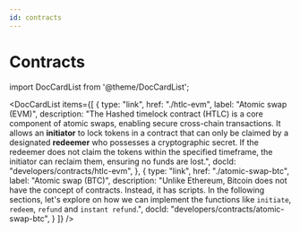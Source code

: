```yaml
---
id: contracts
---
```


# Contracts

import DocCardList from '@theme/DocCardList';

<DocCardList
items={[
{
type: "link",
href: "./htlc-evm",
label: "Atomic swap (EVM)",
description: "The Hashed timelock contract (HTLC) is a core component of atomic swaps, enabling secure cross-chain transactions. It allows an **initiator** to lock tokens in a contract that can only be claimed by a designated **redeemer** who possesses a cryptographic secret. If the redeemer does not claim the tokens within the specified timeframe, the initiator can reclaim them, ensuring no funds are lost.",
docId: "developers/contracts/htlc-evm",
},
{
type: "link",
href: "./atomic-swap-btc",
label: "Atomic swap (BTC)",
description: "Unlike Ethereum, Bitcoin does not have the concept of contracts. Instead, it has scripts. In the following sections, let's explore on how we can implement the functions like `initiate`, `redeem`, `refund` and `instant refund`.",
docId: "developers/contracts/atomic-swap-btc",
}
]}
/>
